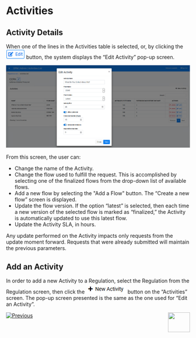 # Activities 

## Activity Details

When one of the lines in the Activities table is selected, or, by clicking the ![image](/articles/DPM/images/Figure_4_2_Edit.png) button, the system displays the “Edit Activity” pop-up screen. 

 ![image](/articles/DPM/images/Figure_21_Edit_Activity.png)

From this screen, the user can:

- Change the name of the Activity.
- Change the flow used to fulfill the request. This is accomplished by selecting one of the finalized flows from the drop-down list of available flows. 
- Add a new flow by selecting the "Add a Flow" button. The  “Create a new flow” screen is displayed.  
- Update the flow version. If the option “latest” is selected, then each time a new version of the selected flow is marked as “finalized,” the Activity is automatically updated to use this latest flow.
- Update the Activity SLA, in hours. 

Any update performed on the Activity impacts only requests from the update moment forward. Requests that were already submitted will maintain the previous parameters.  

## Add an Activity

In order to add a new Activity to a Regulation, select the Regulation from the Regulation screen, then click the ![image](/articles/DPM/images/Figure_4_4_New_Activity.png) button on the “Activities” screen. 
The pop-up screen presented is the same as the one used for “Edit an Activity”.   



[![Previous](/articles/DPM/images/Previous.png)](/articles/DPM/02_Admin_Module/08_Regulations.md)[<img align="right" width="60" height="54" src="/articles/DPM/images/Next.png">](/articles/DPM/02_Admin_Module/10_Roles_Management.md)
